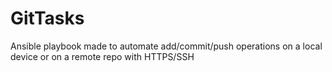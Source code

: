 # GitTasks
Ansible playbook made to automate add/commit/push operations on a local device or on a remote repo with HTTPS/SSH

